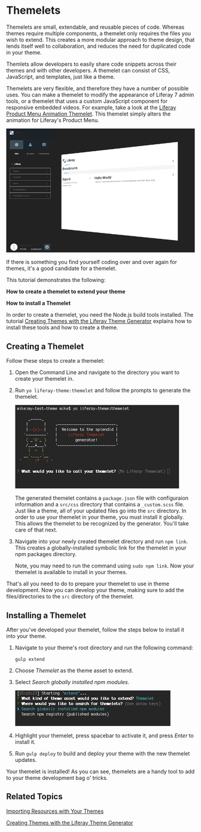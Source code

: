 # Themelets [](id=themelets)

Themelets are small, extendable, and reusable pieces of code. Whereas themes
require multiple components, a themelet only requires the files you wish to
extend. This creates a more modular approach to theme design, that lends itself
well to collaboration, and reduces the need for duplicated code in your theme.

Themlets allow developers to easily share code snippets across their themes and
with other developers. A themelet can consist of CSS, JavaScript, and templates,
just like a theme.

Themelets are very flexible, and therefore they have a number of possible uses.
You can make a themelet to modify the appearance of Liferay 7 admin tools, or a
themelet that uses a custom JavaScript component for responsive embedded videos.
For example, take a look at the [Liferay Product Menu Animation Themelet](https://www.npmjs.com/package/lfr-product-menu-animation-themelet).
This themelet simply alters the animation for Liferay's Product Menu.

![Figure 1: Themelets can be used to modify one aspect of the UI, that you can then reuse in your other themes.](../../images/product-menu-animation-themelet.png)

If there is something you find yourself coding over and over again for themes,
it's a good candidate for a themelet.

This tutorial demonstrates the following:

**How to create a themelet to extend your theme**

**How to install a Themelet**

In order to create a themelet, you need the Node.js build tools installed. The
tutorial [Creating Themes with the Liferay Theme Generator](/develop/tutorials/-/knowledge_base/7-0/creating-themes-with-the-liferay-theme-generator) 
explains how to install these tools and how to create a theme.

## Creating a Themelet [](id=creating-a-themelet)

Follow these steps to create a themelet:

1.  Open the Command Line and navigate to the directory you want to create your
    themelet in.

2.  Run `yo liferay-theme:themelet` and follow the prompts to generate the
    themelet.

    ![Figure 2: The Themelet sub-generator automates the themelet creation process, making it quick and easy.](../../images/themelet-prompt.png)
   
    The generated themelet contains a `package.json` file with configuraion
    information and a `src/css` directory that contains a `_custom.scss` file.
    Just like a theme, all of your updated files go into the `src` directory. In
    order to use your themelet in your theme, you must install it globally. This
    allows the themelet to be recognized by the generator. You'll take care of
    that next.

3.  Navigate into your newly created themelet directory and run 
    `npm link`. This creates a globally-installed symbolic link for the themelet
    in your npm packages directory.
			
    Note, you may need to run the command using `sudo npm link`. Now your
    themelet is available to install in your themes.
    
That's all you need to do to prepare your themelet to use in theme development.
Now you can develop your theme, making sure to add the files/directories to the
`src` directory of the themelet.

## Installing a Themelet [](id=installing-a-themelet)

After you've developed your themelet, follow the steps below to install it into
your theme.

1.  Navigate to your theme's root directory and run the following command:

        gulp extend

2.  Choose *Themelet* as the theme asset to extend.

3.  Select *Search globally installed npm modules*.

    ![Figure 3: You can extend your theme using globally installed npm modules or published npm modules.](../../images/install-themelet.png)

4.  Highlight your themelet, press spacebar to activate it, and press *Enter* to
    install it. 

5.  Run `gulp deploy` to build and deploy your theme with the new themelet
    updates.
   
Your themelet is installed! As you can see, themelets are a handy tool to add to
your theme development bag o' tricks.

## Related Topics [](id=related-topics)

[Importing Resources with Your Themes](/develop/tutorials/-/knowledge_base/7-0/importing-resources-with-your-themes)

[Creating Themes with the Liferay Theme Generator](/develop/tutorials/-/knowledge_base/7-0/creating-themes-with-the-liferay-theme-generator)
